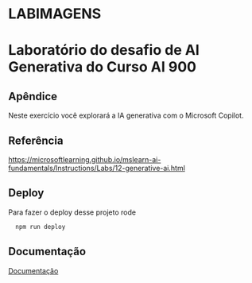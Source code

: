 # LABIMAGENS

# Laboratório do desafio de AI Generativa do Curso AI 900


## Apêndice
Neste exercício você explorará a IA generativa com o Microsoft Copilot.


## Referência
https://microsoftlearning.github.io/mslearn-ai-fundamentals/Instructions/Labs/12-generative-ai.html


## Deploy

Para fazer o deploy desse projeto rode

```bash
  npm run deploy
```


## Documentação

[Documentação](https://link-da-documentação)


